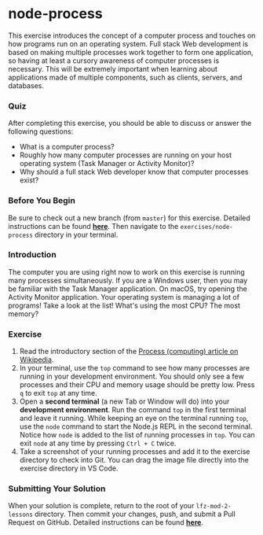 # node-process

This exercise introduces the concept of a computer process and touches on how programs run on an operating system. Full stack Web development is based on making multiple processes work together to form one application, so having at least a cursory awareness of computer processes is necessary. This will be extremely important when learning about applications made of multiple components, such as clients, servers, and databases.

### Quiz

After completing this exercise, you should be able to discuss or answer the following questions:

- What is a computer process?
- Roughly how many computer processes are running on your host operating system (Task Manager or Activity Monitor)?
- Why should a full stack Web developer know that computer processes exist?

### Before You Begin

Be sure to check out a new branch (from `master`) for this exercise. Detailed instructions can be found [**here**](../../guides/before-each-exercise.md). Then navigate to the `exercises/node-process` directory in your terminal.

### Introduction

The computer you are using right now to work on this exercise is running many processes simultaneously. If you are a Windows user, then you may be familiar with the Task Manager application. On macOS, try opening the Activity Monitor application. Your operating system is managing a lot of programs! Take a look at the list! What's using the most CPU? The most memory?

### Exercise

1. Read the introductory section of the [Process (computing) article on Wikipedia](https://en.wikipedia.org/wiki/Process_(computing)).
1. In your terminal, use the `top` command to see how many processes are running in your development environment. You should only see a few processes and their CPU and memory usage should be pretty low. Press `q` to exit `top` at any time.
1. Open a **second terminal** (a new Tab or Window will do) into your **development environment**. Run the command `top` in the first terminal and leave it running. While keeping an eye on the terminal running `top`, use the `node` command to start the Node.js REPL in the second terminal. Notice how `node` is added to the list of running processes in `top`. You can exit `node` at any time by pressing `Ctrl + C` twice.
1. Take a screenshot of your running processes and add it to the exercise directory to check into Git. You can drag the image file directly into the exercise directory in VS Code.

### Submitting Your Solution

When your solution is complete, return to the root of your `lfz-mod-2-lessons` directory. Then commit your changes, push, and submit a Pull Request on GitHub. Detailed instructions can be found [**here**](../../guides/after-each-exercise.md).
